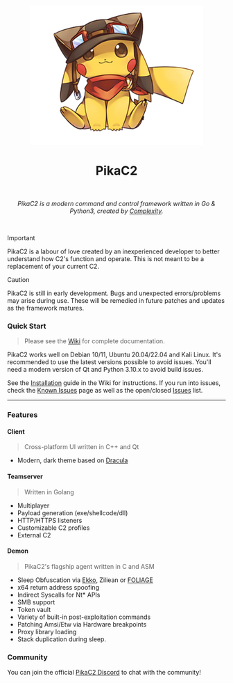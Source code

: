 <div align="center">
  <img width="400'px" src="images/pikac2.png" />
  <h1>PikaC2</h1>
  <br/>

  <p><i>PikaC2 is a modern command and control framework written in Go & Python3, created by <a href="https://twitter.com/SecComplex">Complexity</a>.</i></p>
  <br />

  <!-- <img src="assets/Screenshots/FullSessionGraph.jpeg" width="90%" /><br /> -->
  <!-- <img src="assets/Screenshots/MultiUserAgentControl.png" width="90%" /><br /> -->
  
</div>

> [!IMPORTANT]  
> PikaC2 is a labour of love created by an inexperienced developer to better understand how C2's function and operate. This is not meant to be a replacement of your current C2.

> [!CAUTION]
> PikaC2 is still in early development. Bugs and unexpected errors/problems may arise during use. These will be remedied in future patches and updates as the framework matures.

### Quick Start

> Please see the [Wiki](https://github.com/ComplexSec/PikaC2/wiki) for complete documentation.

PikaC2 works well on Debian 10/11, Ubuntu 20.04/22.04 and Kali Linux. It's recommended to use the latest versions possible to avoid issues. You'll need a modern version of Qt and Python 3.10.x to avoid build issues.

See the [Installation](https://github.com/ComplexSec/PikaC2/wiki#installation) guide in the Wiki for instructions. If you run into issues, check the [Known Issues](https://github.com/ComplexSec/PikaC2/wiki#known-issues) page as well as the open/closed [Issues](https://github.com/ComplexSec/PikaC2/issues) list.

---

### Features

#### Client

> Cross-platform UI written in C++ and Qt

- Modern, dark theme based on [Dracula](https://draculatheme.com/)


#### Teamserver

> Written in Golang

- Multiplayer
- Payload generation (exe/shellcode/dll)
- HTTP/HTTPS listeners
- Customizable C2 profiles 
- External C2

#### Demon

> PikaC2's flagship agent written in C and ASM

- Sleep Obfuscation via [Ekko](https://github.com/Cracked5pider/Ekko), Ziliean or [FOLIAGE](https://github.com/SecIdiot/FOLIAGE)
- x64 return address spoofing
- Indirect Syscalls for Nt* APIs
- SMB support
- Token vault
- Variety of built-in post-exploitation commands
- Patching Amsi/Etw via Hardware breakpoints
- Proxy library loading
- Stack duplication during sleep. 

### Community
You can join the official [PikaC2 Discord](https://discord.gg/J8raj7TaY9) to chat with the community! 
